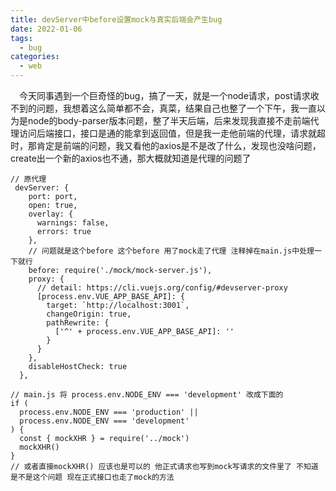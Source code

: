 ```yaml
---
title: devServer中before设置mock与真实后端会产生bug
date: 2022-01-06
tags:
  - bug
categories:
  - web
---
```


&ensp;&ensp;今天同事遇到一个巨奇怪的bug，搞了一天，就是一个node请求，post请求收不到的问题，我想着这么简单都不会，真菜，结果自己也整了一个下午，我一直以为是node的body-parser版本问题，整了半天后端，后来发现我直接不走前端代理访问后端接口，接口是通的能拿到返回值，但是我一走他前端的代理，请求就超时，那肯定是前端的问题，我又看他的axios是不是改了什么，发现也没啥问题，create出一个新的axios也不通，那大概就知道是代理的问题了
```
// 原代理
 devServer: {
    port: port,
    open: true,
    overlay: {
      warnings: false,
      errors: true
    },
    // 问题就是这个before 这个before 用了mock走了代理 注释掉在main.js中处理一下就行
    before: require('./mock/mock-server.js'),
    proxy: {
      // detail: https://cli.vuejs.org/config/#devserver-proxy
      [process.env.VUE_APP_BASE_API]: {
        target: `http://localhost:3001`,
        changeOrigin: true,
        pathRewrite: {
          ['^' + process.env.VUE_APP_BASE_API]: ''
        }
      }
    },
    disableHostCheck: true
  },
```

```
// main.js 将 process.env.NODE_ENV === 'development' 改成下面的
if (
  process.env.NODE_ENV === 'production' ||
  process.env.NODE_ENV === 'development'
) {
  const { mockXHR } = require('../mock')
  mockXHR()
}
// 或者直接mockXHR() 应该也是可以的 他正式请求也写到mock写请求的文件里了 不知道是不是这个问题 现在正式接口也走了mock的方法
```
